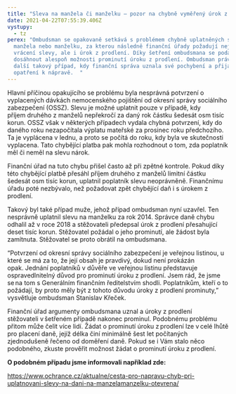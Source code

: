 ```yaml
---
title: "Sleva na manžela či manželku – pozor na chybně vyměřený úrok z prodlení "
date: 2021-04-22T07:55:39.406Z
vystupy:
  - tz
perex: "Ombudsman se opakovaně setkává s problémem chybně uplatněných slev na
  manžela nebo manželku, za kterou následně finanční úřady požadují nejen
  vrácení slevy, ale i úrok z prodlení. Díky šetření ombudsmana se podařilo
  dosáhnout alespoň možnosti prominutí úroku z prodlení. Ombudsman právě ukončil
  další takový případ, kdy finanční správa uznala své pochybení a přijala
  opatření k nápravě.  "
---
```

Hlavní příčinou opakujícího se problému byla nesprávná potvrzení o vyplacených dávkách nemocenského pojištění od okresní správy sociálního zabezpečení (OSSZ). Slevu je možné uplatnit pouze v případě, kdy příjem druhého z manželů nepřekročí za daný rok částku šedesát osm tisíc korun. OSSZ však v některých případech vydala chybná potvrzení, kdy do daného roku nezapočítala výplatu mateřské za prosinec roku předchozího. Ta je vyplácena v lednu, a proto se počítá do roku, kdy byla ve skutečnosti vyplacena. Tato chybějící platba pak mohla rozhodnout o tom, zda poplatník měl či neměl na slevu nárok. 

Finanční úřad na tuto chybu přišel často až při zpětné kontrole. Pokud díky této chybějící platbě přesáhl příjem druhého z manželů limitní částku šedesát osm tisíc korun, uplatnil poplatník slevu neoprávněně. Finančnímu úřadu poté nezbývalo, než požadovat zpět chybějící daň i s úrokem z prodlení.  

Takový byl také případ muže, jehož případ ombudsman nyní uzavřel. Ten nesprávně uplatnil slevu na manželku za rok 2014. Správce daně chybu odhalil až v roce 2018 a stěžovateli předepsal úrok z prodlení přesahující deset tisíc korun. Stěžovatel požádal o jeho prominutí, ale žádost byla zamítnuta. Stěžovatel se proto obrátil na ombudsmana.  

“Potvrzení od okresní správy sociálního zabezpečení je veřejnou listinou, u které se má za to, že její obsah je pravdivý, dokud není prokázán opak. Jednání poplatníků v důvěře ve veřejnou listinu představuje ospravedlnitelný důvod pro prominutí úroku z prodlení. Jsem rád, že jsme se na tom s Generálním finančním ředitelstvím shodli. Poplatníkům, kteří o to požádají, by proto měly být z tohoto důvodu úroky z prodlení prominuty,” vysvětluje ombudsman Stanislav Křeček.  

Finanční úřad argumenty ombudsmana uznal a úroky z prodlení stěžovateli v šetřeném případě nakonec prominul. Podobnému problému přitom může čelit více lidí. Žádat o prominutí úroku z prodlení lze v celé lhůtě pro placení daně, jejíž délka činí minimálně šest let počítaných zjednodušeně řečeno od doměření daně. Pokud se i Vám stalo něco podobného, zkuste prověřit možnost žádat o prominutí úroku z prodlení.

**O podobném případu jsme informovali například zde:**    

<https://www.ochrance.cz/aktualne/cesta-pro-napravu-chyb-pri-uplatnovani-slevy-na-dani-na-manzelamanzelku-otevrena/>
